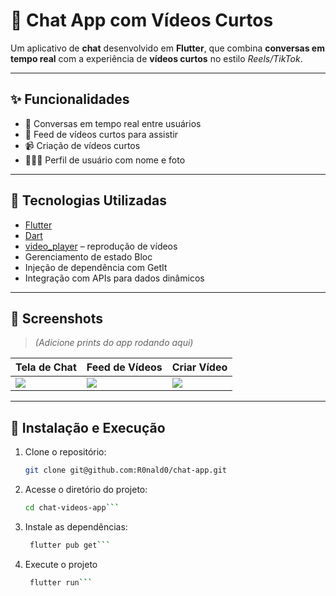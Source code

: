 # 📱 Chat App com Vídeos Curtos

Um aplicativo de **chat** desenvolvido em **Flutter**, que combina **conversas em tempo real** com a experiência de **vídeos curtos** no estilo *Reels/TikTok*.  

---

## ✨ Funcionalidades

- 💬 Conversas em tempo real entre usuários  
- 🎥 Feed de vídeos curtos para assistir  
- 📹 Criação de vídeos curtos  
- 🧑‍🤝‍🧑 Perfil de usuário com nome e foto  
---

## 🚀 Tecnologias Utilizadas

- [Flutter](https://flutter.dev/)  
- [Dart](https://dart.dev/)  
- [video_player](https://pub.dev/packages/video_player) – reprodução de vídeos  
- Gerenciamento de estado Bloc
- Injeção de dependência com GetIt 
- Integração com APIs para dados dinâmicos  

---

## 📸 Screenshots

> *(Adicione prints do app rodando aqui)*  

| Tela de Chat | Feed de Vídeos | Criar Vídeo |
|--------------|----------------|-------------|
| ![](prints/chat.png) | ![](prints/feed.png) | ![](prints/create.png) |

---

## 🔧 Instalação e Execução

1. Clone o repositório:
   ```bash
   git clone git@github.com:R0nald0/chat-app.git
   ```
2. Acesse o diretório do projeto:
   ```bash
   cd chat-videos-app```

3. Instale as dependências:
   ```bash
    flutter pub get```

4. Execute o projeto
   ```bash
    flutter run```
  
